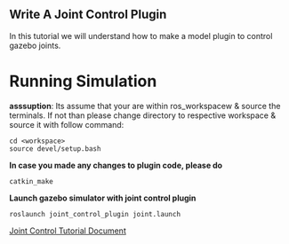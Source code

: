 ## Write A Joint Control Plugin
In this tutorial we will understand how to make a model plugin to control gazebo joints.


# Running Simulation <br />
**asssuption**: Its assume that your are within ros_workspacew & source the terminals. If not than please change directory to respective workspace & source it with follow command:
```
cd <workspace>
source devel/setup.bash
```


**In case you made any changes to plugin code, please do**
```
catkin_make
```

**Launch gazebo simulator with joint control plugin**
```
roslaunch joint_control_plugin joint.launch 
```



[Joint Control Tutorial Document](https://sites.google.com/view/gazebo-plugin-tutorials/9-gazebo-joint-move-plugin)
